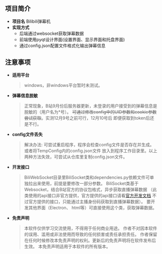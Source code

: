 
## 项目简介

- **项目名** Bilibili弹幕机
- **实现方式**
  - 后端通过websocket获取弹幕数据
  - 前端使用pyqt设计界面(设置界面、显示界面和托盘界面)
  - 通过config.json配置文件格式化输出弹幕信息

## 注意事项

- **适用平台** 
  > windows，非windows平台暂时未测试。
- **弹幕信息脱敏** 
  > 正常现象，B站9月份后服务器更新，未登录的用户接受到的弹幕信息是脱敏的（用户名为*号）。
    ~~可通过修改config中的UID参数和cookie参数尝试获取~~。实测12月9号之前可行，12月10号后
    即便获取到token后还是不行。
- **config文件丢失**
  > 解决办法: 可尝试重启程序，程序会检查config文件是否存在并生成。或者将TempConfig内的config.json文件
    放入到程序工作目录里。以上两种方法失效，可尝试从仓库里复制config.json文件。
- **开发接口**
  > BiliWebSocket目录里BiliSocket类和dependencies.py依赖文件可单独拉出来使用，前提是要修改一部分参数。
    BiliSocket类基于Websocket，结合B站官方的协议包格式，异步获取直播弹幕数据
   （此类使用的api接口非官方提供，官方提供的api接口请看[官方开发文档](https://open-live.bilibili.com/document/)
    不过官方提供的接口，只能通过主播身份码获取到直播弹幕数据）。
    要开发其他界面（Electron、 html等）可直接使用这个类，获取弹幕数据。
- **免责声明**
  > 本软件仅供学习交流使用，不得用于任何商业用途。
    作者不对因本软件的误用、滥用或非法使用而导致的任何损害或责任承担责任。
    作者保留在任何时候修改本免责声明的权利。更新后的免责声明将在软件发布后生效。
    本免责声明适用于本软件的所有版本。
  